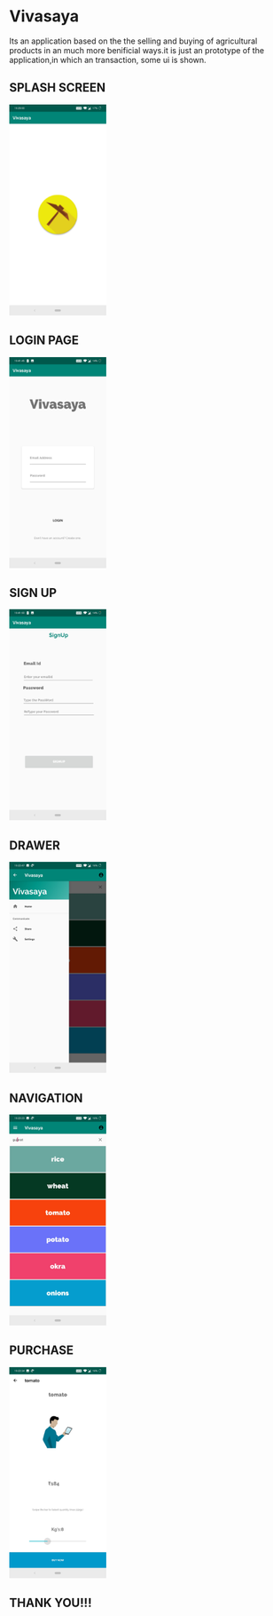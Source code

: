 # Vivasaya
Its an application based on the the selling and buying of agricultural products in an much more benificial ways.it is just an prototype of the application,in which an transaction, some ui is shown. 

## SPLASH SCREEN
<img src="./screenshots/splash.jpg" height="380px"/>

## LOGIN PAGE

<img src="./screenshots/login.jpg" height="380px"/>

## SIGN UP
<img src="./screenshots/signup.jpg" height="380px"/>

## DRAWER
<img src="./screenshots/drawer.jpg" height="380px"/>

## NAVIGATION
<img src="./screenshots/navigation.jpg" height="380px"/>

## PURCHASE
<img src="./screenshots/purchase.jpg" height="380px"/>

## THANK YOU!!!

